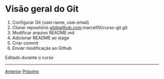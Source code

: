 # Visão geral do Git

1. Configurar Git (user.name, user.email)
1. Clonar repositório git@github.com:marcel0ll/curso-git.git
1. Modificar arquivo README.md
1. Adicionar README ao stage
1. Criar commit
1. Enviar modificação ao Github

Editado durante o curso

---

[Anterior](motivacao.md)
[Próximo](configurando-o-git.md)
